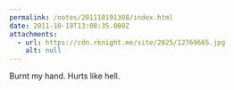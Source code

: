 ```yaml
---
permalink: /notes/201110191308/index.html
date: 2011-10-19T13:08:35.000Z
attachments:
  - url: https://cdn.rknight.me/site/2025/12769665.jpg
    alt: null
---
```


Burnt my hand. Hurts like hell.
